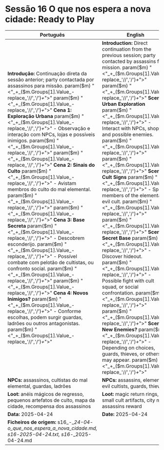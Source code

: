 # Sessão 16  O que nos espera a nova cidade: Ready to Play

| Português | English |
|-----------|---------|
| **Introdução:** Continuação direta da sessão anterior; party contactada por assassinos para missão. param($m) "<"_+_($m.Groups[1].Value_-replace_'//','/')_+_">"  param($m) "<"_+_($m.Groups[1].Value_-replace_'//','/')_+_">" **Cena 1: Exploração Urbana** param($m) "<"_+_($m.Groups[1].Value_-replace_'//','/')_+_">" - Observação e interação com NPCs, lojas e possíveis inimigos. param($m) "<"_+_($m.Groups[1].Value_-replace_'//','/')_+_">"  param($m) "<"_+_($m.Groups[1].Value_-replace_'//','/')_+_">" **Cena 2: Sinais do Culto** param($m) "<"_+_($m.Groups[1].Value_-replace_'//','/')_+_">" - Avistam membros do culto do mal elemental. param($m) "<"_+_($m.Groups[1].Value_-replace_'//','/')_+_">"  param($m) "<"_+_($m.Groups[1].Value_-replace_'//','/')_+_">" **Cena 3: Base Secreta** param($m) "<"_+_($m.Groups[1].Value_-replace_'//','/')_+_">" - Descobrem esconderijo. param($m) "<"_+_($m.Groups[1].Value_-replace_'//','/')_+_">" - Possível combate com pelotão de cultistas, ou confronto social. param($m) "<"_+_($m.Groups[1].Value_-replace_'//','/')_+_">"  param($m) "<"_+_($m.Groups[1].Value_-replace_'//','/')_+_">" **Cena 4: Novos Inimigos?** param($m) "<"_+_($m.Groups[1].Value_-replace_'//','/')_+_">" - Conforme escolhas, podem surgir guardas, ladrões ou outros antagonistas. param($m) "<"_+_($m.Groups[1].Value_-replace_'//','/')_+_">"  | **Introduction:** Direct continuation from the previous session; party contacted by assassins for a mission. param($m) "<"_+_($m.Groups[1].Value_-replace_'//','/')_+_">"  param($m) "<"_+_($m.Groups[1].Value_-replace_'//','/')_+_">" **Scene 1: Urban Exploration** param($m) "<"_+_($m.Groups[1].Value_-replace_'//','/')_+_">" - Interact with NPCs, shops, and possible enemies. param($m) "<"_+_($m.Groups[1].Value_-replace_'//','/')_+_">"  param($m) "<"_+_($m.Groups[1].Value_-replace_'//','/')_+_">" **Scene 2: Cult Signs** param($m) "<"_+_($m.Groups[1].Value_-replace_'//','/')_+_">" - Spot members of the elemental evil cult. param($m) "<"_+_($m.Groups[1].Value_-replace_'//','/')_+_">"  param($m) "<"_+_($m.Groups[1].Value_-replace_'//','/')_+_">" **Scene 3: Secret Base** param($m) "<"_+_($m.Groups[1].Value_-replace_'//','/')_+_">" - Discover hideout. param($m) "<"_+_($m.Groups[1].Value_-replace_'//','/')_+_">" - Possible fight with cult squad, or social confrontation. param($m) "<"_+_($m.Groups[1].Value_-replace_'//','/')_+_">"  param($m) "<"_+_($m.Groups[1].Value_-replace_'//','/')_+_">" **Scene 4: New Enemies?** param($m) "<"_+_($m.Groups[1].Value_-replace_'//','/')_+_">" - Depending on choices, guards, thieves, or others may appear. param($m) "<"_+_($m.Groups[1].Value_-replace_'//','/')_+_">"  |
| **NPCs:** assassinos, cultistas do mal elemental, guardas, ladrões | **NPCs:** assassins, elemental evil cultists, guards, thieves |
| **Loot:** anéis mágicos de regresso, pequenos artefatos de culto, mapa da cidade, recompensa dos assassinos | **Loot:** magic return rings, small cult artifacts, city map, assassins reward |
| **Data:** 2025-04-24 | **Date:** 2025-04-24 |
| **Ficheiros de origem:** s16_-__24-04_-_o_que_nos_espera_a_nova_cidade.md, s16_-_2025-04-24.txt, s16_-_2025-04-24.md |

























